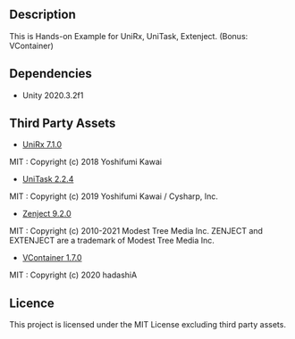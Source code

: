 ## Description

This is Hands-on Example for UniRx, UniTask, Extenject. (Bonus: VContainer)

## Dependencies

* Unity 2020.3.2f1

## Third Party Assets

* [UniRx 7.1.0](https://github.com/neuecc/UniRx)

MIT : Copyright (c) 2018 Yoshifumi Kawai

* [UniTask 2.2.4](https://github.com/Cysharp/UniTask)

MIT : Copyright (c) 2019 Yoshifumi Kawai / Cysharp, Inc.

* [Zenject 9.2.0](https://github.com/modesttree/Zenject)

MIT : Copyright (c) 2010-2021 Modest Tree Media Inc. ZENJECT and EXTENJECT are a trademark of Modest Tree Media Inc.

* [VContainer 1.7.0](https://github.com/hadashiA/VContainer)

MIT : Copyright (c) 2020 hadashiA

## Licence

This project is licensed under the MIT License excluding third party assets.
